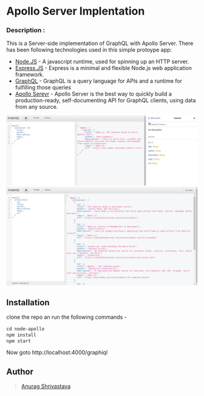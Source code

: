 # Apollo Server Implentation

### Description : 
This is a Server-side implementation of GraphQL with Apollo Server. There has been following technologies used in this simple protoype app:

 - [Node.JS](https://nodejs.org/en/) - A javascript runtime, used for spinning up an HTTP server.
 - [Express.JS]() - Express is a minimal and flexible Node.js web application framework.
 - [GraphQL]() - GraphQL is a query language for APIs and a runtime for fulfilling those queries
 - [Apollo Serevr]() - Apollo Server is the best way to quickly build a production-ready, self-documenting API for GraphQL clients, using data from any source.

![screenshot](screenshot.png)
![screenshot](screenshot1.png)

## Installation
clone the repo an run the following commands - 

```
cd node-apollo
npm install
npm start
```

Now goto http://localhost:4000/graphiql


## Author
  >  [Anurag Shrivastava](https://github.com/StechAnurag)